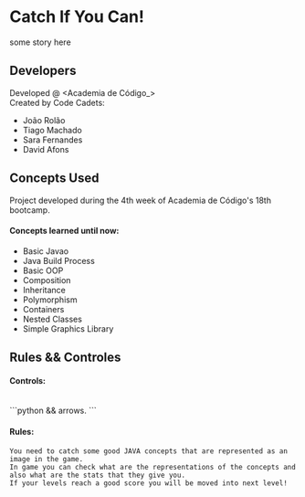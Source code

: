 
# Catch If You Can!

some story here

## Developers
Developed @ <Academia de Código_> <br>
Created by Code Cadets:
<ul>
  <li>João Rolão</li>
  <li>Tiago Machado</li>
  <li>Sara Fernandes</li>
  <li>David Afons</li>
</ul>  

## Concepts Used
Project developed during the 4th week of Academia de Código's 18th bootcamp.
<h4> Concepts learned until now:</h4>
<ul>
  <li>Basic Javao</li>
  <li>Java Build Process</li>
  <li>Basic OOP</li>
  <li>Composition</li>
  <li>Inheritance</li>
  <li>Polymorphism</li>
  <li>Containers</li>
  <li>Nested Classes</li>
  <li>Simple Graphics Library</li>
</ul>  

## Rules && Controles


 <h4>Controls:</h4>
<br>
```python
<RIGHT> && <LEFT> arrows.
```
<br>
 <h4>Rules:</h4>
 
 ```
 You need to catch some good JAVA concepts that are represented as an image in the game.
 In game you can check what are the representations of the concepts and also what are the stats that they give you.
 If your levels reach a good score you will be moved into next level! 
 ```







